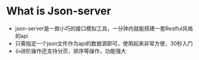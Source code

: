 # What is Json-server

- json-server是一款小巧的接口模拟工具，一分钟内就能搭建一套Restful风格的api
- 只需指定一个json文件作为api的数据源即可，使用起来非常方便，30秒入门
- 👍进阶操作还支持分页，排序等操作，功能强大

